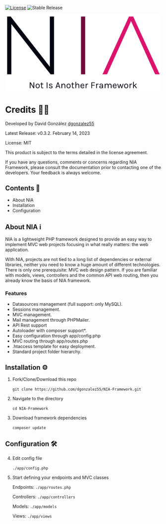 [![License](https://img.shields.io/badge/license-MIT-green)](https://opensource.org/licenses/MIT) ![Stable Release](https://img.shields.io/badge/beta_release-0.3.2-blue.svg)

![logo](./public/assets/img/NIA.png "NIA Logo")

# Credits 🧑‍💻
Developed by David González [dgonzalez55](https://github.com/dgonzalez55/)

Latest Release: v0.3.2. February 14, 2023

License: MIT

This product is subject to the terms detailed in the license agreement.

If you have any questions, comments or concerns regarding NIA Framework, please consult the documentation prior to contacting one of the developers. Your feedback is always welcome. 

##  Contents 🧰

* About NIA
* Installation
* Configuration 

## About NIA ℹ

NIA is a lightweight PHP framework designed to provide an easy way to implement MVC web projects focusing in what really matters: the web application. 

With NIA, projects are not tied to a long list of dependencies or external libraries, neither you need to know a huge amount of different technologies. There is only one prerequisite: MVC web design pattern. If you are familiar with models, views, controllers and the common API web routing, then you already know the basis of NIA framework.

### Features
* Datasources management (full support: only MySQL).
* Sessions management.
* MVC management.
* Mail management through PHPMailer.
* API Rest support
* Autoloader with composer support*.
* Easy configuration through app/config.php
* MVC routing through app/routes.php
* .htaccess template for easy deployment.
* Standard project folder hierarchy.

## Installation ⚙️

1. Fork/Clone/Download this repo

    `git clone https://github.com/dgonzalez55/NIA-Framework.git`

2. Navigate to the directory

    `cd NIA-Framework`

3. Download framework dependencies

    `composer update`

## Configuration 🛠

4. Edit config file
    
    `./app/config.php`
  
5. Start defining your endpoints and MVC classes

    Endpoints: `./app/routes.php`

    Controllers: `./app/controllers`

    Models: `./app/models`

    Views: `./app/views`
